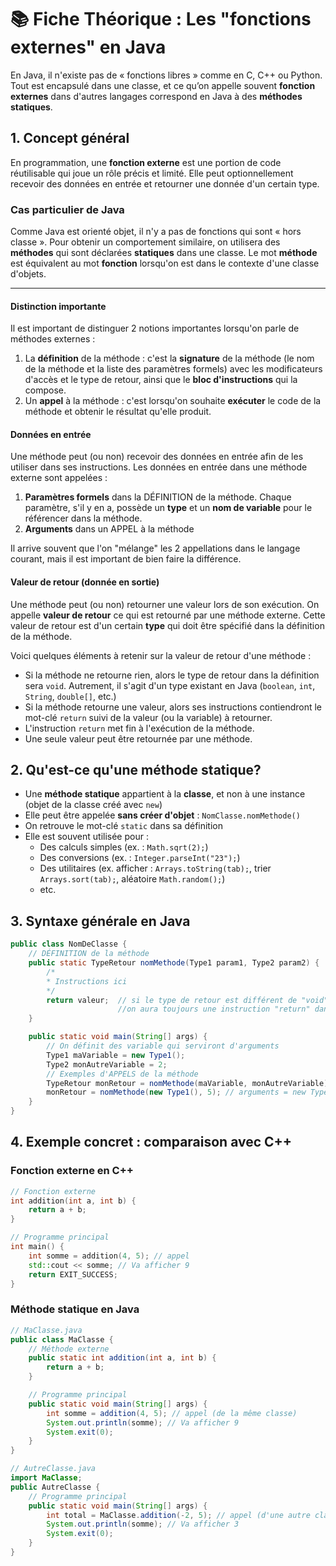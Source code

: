 # 📚 Fiche Théorique : Les "fonctions externes" en Java

En Java, il n'existe pas de « fonctions libres » comme en C, C++ ou Python. Tout est encapsulé dans une classe, et ce qu’on appelle souvent **fonction externes** dans d'autres langages correspond en Java à des **méthodes statiques**.

## 1. Concept général

En programmation, une **fonction externe** est une portion de code réutilisable qui joue un rôle précis et limité. Elle peut optionnellement recevoir des données en entrée et retourner une donnée d'un certain type.

### Cas particulier de Java

Comme Java est orienté objet, il n'y a pas de fonctions qui sont « hors classe ». Pour obtenir un comportement similaire, on utilisera des **méthodes** qui sont déclarées **statiques** dans une classe. Le mot **méthode** est équivalent au mot **fonction** lorsqu'on est dans le contexte d'une classe d'objets.

---

#### Distinction importante

Il est important de distinguer 2 notions importantes lorsqu'on parle de méthodes externes :

1. La **définition** de la méthode : c'est la **signature** de la méthode (le nom de la méthode et la liste des paramètres formels) avec les modificateurs d'accès et le type de retour, ainsi que le **bloc d'instructions** qui la compose.
2. Un **appel** à la méthode : c'est lorsqu'on souhaite **exécuter** le code de la méthode et obtenir le résultat qu'elle produit.

#### Données en entrée

Une méthode peut (ou non) recevoir des données en entrée afin de les utiliser dans ses instructions. Les données en entrée dans une méthode externe sont appelées :

1. **Paramètres formels** dans la DÉFINITION de la méthode. Chaque paramètre, s'il y en a, possède un **type** et un **nom de variable** pour le référencer dans la méthode.
2. **Arguments** dans un APPEL à la méthode

Il arrive souvent que l'on "mélange" les 2 appellations dans le langage courant, mais il est important de bien faire la différence.

#### Valeur de retour (donnée en sortie)

Une méthode peut (ou non) retourner une valeur lors de son exécution. On appelle **valeur de retour** ce qui est retourné par une méthode externe. Cette valeur de retour est d'un certain **type** qui doit être spécifié dans la définition de la méthode.

Voici quelques éléments à retenir sur la valeur de retour d'une méthode :

- Si la méthode ne retourne rien, alors le type de retour dans la définition sera `void`. Autrement, il s'agit d'un type existant en Java (`boolean`, `int`, `String`, `double[]`, etc.)
- Si la méthode retourne une valeur, alors ses instructions contiendront le mot-clé `return` suivi de la valeur (ou la variable) à retourner.
- L'instruction `return` met fin à l'exécution de la méthode.
- Une seule valeur peut être retournée par une méthode.

## 2. Qu'est-ce qu'une méthode **statique**?

- Une **méthode statique** appartient à la **classe**, et non à une instance (objet de la classe créé avec `new`)
- Elle peut être appelée **sans créer d'objet** : `NomClasse.nomMethode()`
- On retrouve le mot-clé `static` dans sa définition
- Elle est souvent utilisée pour :
  - Des calculs simples (ex. : `Math.sqrt(2);`)
  - Des conversions (ex. : `Integer.parseInt("23");`)
  - Des utilitaires (ex. afficher : `Arrays.toString(tab);`, trier `Arrays.sort(tab);`, aléatoire `Math.random();`)
  - etc.

## 3. Syntaxe générale en Java

```java
public class NomDeClasse {
    // DÉFINITION de la méthode
    public static TypeRetour nomMethode(Type1 param1, Type2 param2) {
        /* 
        * Instructions ici
        */
        return valeur;  // si le type de retour est différent de "void", 
                        //on aura toujours une instruction "return" dans la méthode
    }

    public static void main(String[] args) {
        // On définit des variable qui serviront d'arguments
        Type1 maVariable = new Type1();
        Type2 monAutreVariable = 2;
        // Exemples d'APPELS de la méthode
        TypeRetour monRetour = nomMethode(maVariable, monAutreVariable); // arguments = maVariable, monAutreVariable
        monRetour = nomMethode(new Type1(), 5); // arguments = new Type1(), 5
    }
}
```

## 4. Exemple concret : comparaison avec C++

### Fonction externe en C++

```c++
// Fonction externe
int addition(int a, int b) {
    return a + b;
}

// Programme principal
int main() {
    int somme = addition(4, 5); // appel
    std::cout << somme; // Va afficher 9
    return EXIT_SUCCESS;
}
```

### Méthode statique en Java

```java
// MaClasse.java
public class MaClasse {
    // Méthode externe
    public static int addition(int a, int b) {
        return a + b;
    }

    // Programme principal
    public static void main(String[] args) {
        int somme = addition(4, 5); // appel (de la même classe)
        System.out.println(somme); // Va afficher 9
        System.exit(0);
    }
}

// AutreClasse.java
import MaClasse;
public AutreClasse {
    // Programme principal
    public static void main(String[] args) {
        int total = MaClasse.addition(-2, 5); // appel (d'une autre classe)
        System.out.println(somme); // Va afficher 3
        System.exit(0);
    }
}
```
